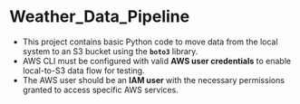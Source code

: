# Weather_Data_Pipeline

- This project contains basic Python code to move data from the local system to an S3 bucket using the **`boto3`** library.
- AWS CLI must be configured with valid **AWS user credentials** to enable local-to-S3 data flow for testing.
- The AWS user should be an **IAM user** with the necessary permissions granted to access specific AWS services.
